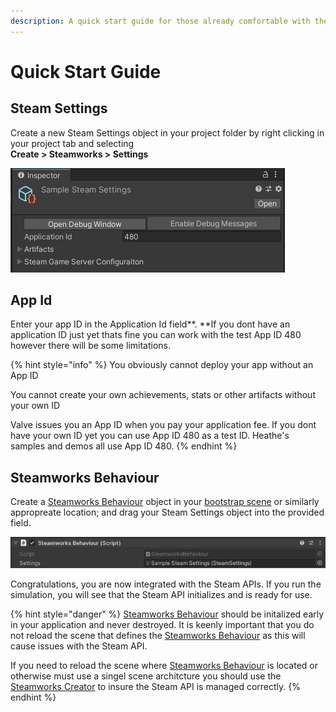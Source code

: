 ```yaml
---
description: A quick start guide for those already comfortable with the basics.
---
```


# Quick Start Guide

## Steam Settings

Create a new Steam Settings object in your project folder by right clicking in your project tab and selecting\
**Create > Steamworks > Settings**

![](<../../.gitbook/assets/image (158).png>)

## App Id

Enter your app ID in the Application Id field**.  **If you dont have an application ID just yet thats fine you can work with the test App ID 480 however there will be some limitations.&#x20;

{% hint style="info" %}
You obviously cannot deploy your app without an App ID

You cannot create your own achievements, stats or other artifacts without your own ID



Valve issues you an App ID when you pay your application fee. If you dont have your own ID yet you can use App ID 480 as a test ID. Heathe's samples and demos all use App ID 480.
{% endhint %}

## Steamworks Behaviour

Create a [Steamworks Behaviour](broken-reference) object in your [bootstrap scene](../../company/concepts/bootstrap-scene.md) or similarly appropreate location; and drag your Steam Settings object into the provided field.

![](<../../.gitbook/assets/image (161).png>)

Congratulations, you are now integrated with the Steam APIs. If you run the simulation, you will see that the Steam API initializes and is ready for use.

{% hint style="danger" %}
[Steamworks Behaviour](components/steamworks-behaviour.md) should be initalized early in your application and never destroyed. It is keenly important that you do not reload the scene that defines the [Steamworks Behaviour](components/steamworks-behaviour.md) as this will cause issues with the Steam API.



If you need to reload the scene where [Steamworks Behaviour](components/steamworks-behaviour.md) is located or otherwise must use a singel scene architcture you should use the [Steamworks Creator](components/steamworks-creator.md) to insure the Steam API is managed correctly.
{% endhint %}

##
